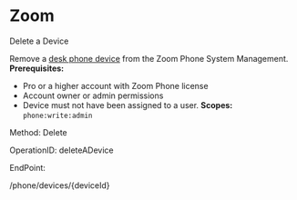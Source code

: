 #     Zoom


Delete a Device

Remove a [desk phone device](https://support.zoom.us/hc/en-us/articles/360021119092) from the Zoom Phone System Management.
**Prerequisites:**
* Pro or a higher account with Zoom Phone license
* Account owner or admin permissions
* Device must not have been assigned to a user.
**Scopes:** `phone:write:admin` 




Method: Delete

OperationID: deleteADevice

EndPoint:

/phone/devices/{deviceId}
